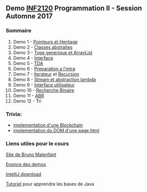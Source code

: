 ## Demo [INF2120](http://www.etudier.uqam.ca/cours?sigle=INF2120&p=7416) Programmation II - Session Automne 2017

### Sommaire

1. Demo 1 - [Pointeurs et Heritage](/demos/pointeurs-heritage)
2. Demo 2 - [Classes abstraites](/demos/classes-abstraites)
3. Demo 3 - [Type generique et ArrayList](/demos/typesgeneriques-arraylist)
4. Demo 4 - [Interface](/demos/interface)
5. Demo 5 - [TDA](/demos/TDA)
6. Demo 6 - [Preparation a l'intra](/demos/revisionIntra)
7. Demo 7 - [Iterateur](/demos/iterateur) et [Recursion](/demos/Recursion)
8. Demo 8 - [Stream et abstraction lambda](demos/stream)
9. Demo 9 - [Interface utilisateur](/demos/interfaceUtilisateur)
10. Demo 10 - [Recherche Binaire](/demos/rechercheBinaire)
11. Demo 11 - [ABR](/demos/arbres)
12. Demo 12 - Tri


### Trivia:

* [implementation d'une Blockchain](/demos/stream/src/Trivia/blockchain)
* [implementation du DOM d'une page html](/demos/arbres/src/DOM)

### Liens utiles pour le cours

[Site de Bruno Malenfant](http://www.labunix.uqam.ca/~malenfant_b/inf2120/inf2120.html)

[Enonce des demos](http://www.labunix.uqam.ca/~malenfant_b/inf2120/demo15.pdf)

[IntelliJ download](https://www.jetbrains.com/idea/download)

[Tutoriel](https://openclassrooms.com/courses/apprenez-a-programmer-en-java) pour apprendre les bases de Java
